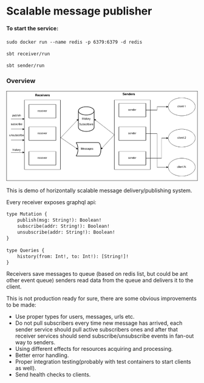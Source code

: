 # Scalable message publisher

#### To start the service:

`sudo docker run --name redis -p 6379:6379 -d redis
`

`sbt receiver/run
`

`sbt sender/run`

### Overview

![Schema](diagram.png)

This is demo of horizontally scalable message delivery/publishing system.

Every receiver exposes graphql api:
```
type Mutation {
    publish(msg: String!): Boolean!
    subscribe(addr: String!): Boolean!
    unsubscribe(addr: String!): Boolean!
}

type Queries {
    history(from: Int!, to: Int!): [String!]!
}
```

Receivers save messages to queue (based on redis list, but could be ant other event queue) 
senders read data from the queue and delivers it to the client.

This is not production ready for sure, there are some obvious improvements to be made:
* Use proper types for users, messages, urls etc.
* Do not pull subscribers every time new message has arrived, each sender service should pull active subscribers ones 
  and after that receiver services should send subscribe/unsubscribe events in fan-out way to senders.
* Using different effects for resources acquiring and processing.
* Better error handling.
* Proper integration testing(probably with test containers to start clients as well).
* Send health checks to clients.


